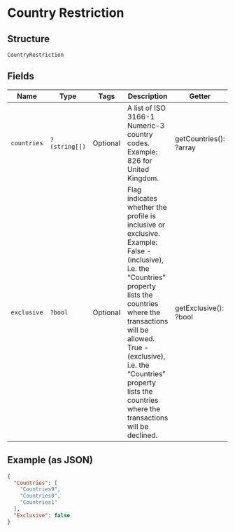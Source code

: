 
# Country Restriction

## Structure

`CountryRestriction`

## Fields

| Name | Type | Tags | Description | Getter | Setter |
|  --- | --- | --- | --- | --- | --- |
| `countries` | `?(string[])` | Optional | A list of ISO 3166-1 Numeric-3 country codes.<br>Example: 826 for United Kingdom. | getCountries(): ?array | setCountries(?array countries): void |
| `exclusive` | `?bool` | Optional | Flag indicates whether the profile is inclusive or exclusive.<br>Example: False - (inclusive), i.e. the “Countries” property lists the countries where the transactions will be allowed.<br>True - (exclusive), i.e. the “Countries” property lists the countries where the transactions will be declined. | getExclusive(): ?bool | setExclusive(?bool exclusive): void |

## Example (as JSON)

```json
{
  "Countries": [
    "Countries9",
    "Countries0",
    "Countries1"
  ],
  "Exclusive": false
}
```

